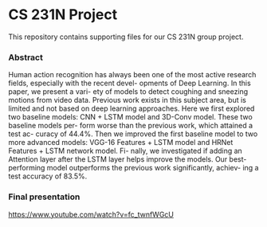 # CS 231N Project

This repository contains supporting files for our CS 231N group project.

### Abstract

Human action recognition has always been one of the most active research fields, especially with the recent devel- opments of Deep Learning. In this paper, we present a vari- ety of models to detect coughing and sneezing motions from video data. Previous work exists in this subject area, but is limited and not based on deep learning approaches. Here we first explored two baseline models: CNN + LSTM model and 3D-Conv model. These two baseline models per- form worse than the previous work, which attained a test ac- curacy of 44.4%. Then we improved the first baseline model to two more advanced models: VGG-16 Features + LSTM model and HRNet Features + LSTM network model. Fi- nally, we investigated if adding an Attention layer after the LSTM layer helps improve the models. Our best-performing model outperforms the previous work significantly, achiev- ing a test accuracy of 83.5%.

### Final presentation

https://www.youtube.com/watch?v=fc_twnfWGcU